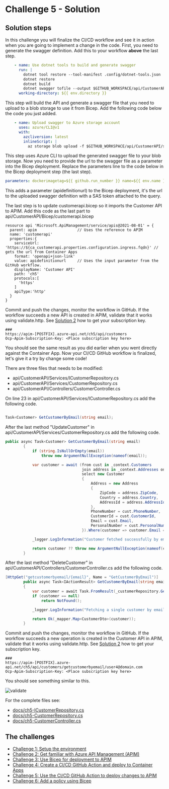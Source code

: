 # Challenge 5 - Solution

## Solution steps

In this challenge you will finalize the CI/CD workflow and see it in action when you are going to implement a change in the code. First, you need to generate the swagger definition. 
Add this to your workflow **above** the last step. 

```yaml
    - name: Use dotnet tools to build and generate swagger
      run: |
        dotnet tool restore --tool-manifest .config/dotnet-tools.json
        dotnet restore 
        dotnet build
        dotnet swagger tofile --output $GITHUB_WORKSPACE/api/CustomerAPI/swagger-output/swagger.json $GITHUB_WORKSPACE/api/CustomerAPI/bin/Debug/net6.0/CustomerAPI.dll v1
      working-directory: ${{ env.directory }}
```
This step will build the API and generate a swagger file that you need to upload to a blob storage to use it from Bicep. Add the following code below the code you just added. 

```yaml
    - name: Upload swagger to Azure storage account
      uses: azure/CLI@v1
      with:
        azcliversion: latest
        inlineScript: |
          az storage blob upload -f $GITHUB_WORKSPACE/api/CustomerAPI/swagger-output/swagger.json -n swagger.json -c apidefinitions --overwrite --connection-string ${{ secrets.AZURE_STORAGE_CONNECTION_STRING }}
```
This step uses Azure CLI to upload the generated swagger file to your blob storage. 
Now you need to provide the url to the swagger file as a parameter into the Bicep deployment. 
Replace the parameters line to the code below in the Bicep deployment step (the last step).

```yaml
parameters: dockerimagetag=${{ github.run_number }} name=${{ env.name }} apidefinitionurl=https://stg${{ env.name }}hack.blob.core.windows.net/apidefinitions/swagger.json?${{ secrets.AZURE_BLOB_SAS_TOKEN }}
```
This adds a parameter (apidefinitionurl) to the Bicep deployment, it's the url to the uploaded swagger definition with a SAS token attached to the query.  

The last step is to update customerapi.bicep so it imports the Customer API to APIM. Add this code as the last part to api/CustomerAPI/Bicep/customerapi.bicep  

```bicep
resource api 'Microsoft.ApiManagement/service/apis@2021-08-01' = {
  parent: apim                  // Uses the reference to APIM
  name: 'customerapi'
  properties:{
    serviceUrl: 'https://${ca_customerapi.properties.configuration.ingress.fqdn}' // gets the url from Container Apps
    format: 'openapi+json-link'
    value: apidefinitionurl     // Uses the input parameter from the GitHub workflow. 
    displayName: 'Customer API'
    path: 'ch5'
    protocols:[
      'https'
    ]
    apiType:'http'
  }
}
```

Commit and push the changes, monitor the workflow in GitHub. If the workflow succeeds a new API is created in APIM, validate that it works using validate.http. See [Solution 2](solution2.md) how to get your subscription key.    


```
### 
https://apim-[POSTFIX].azure-api.net/ch5/api/customers
Ocp-Apim-Subscription-Key: <Place subscription key here>
```

You should see the same result as you did earlier when you went directly against the Container App.
Now your CI/CD GitHub workflow is finalized, let's give it a try by change some code!

There are three files that needs to be modified: 

* api/CustomerAPI/Services/ICustomerRepository.cs
* api/CustomerAPI/Services/CustomerRepository.cs
* api/CustomerAPI/Controllers/CustomerController.cs


On line 23 in api/CustomerAPI/Services/ICustomerRepository.cs add the following code.
```csharp

Task<Customer> GetCustomerByEmail(string email);

```

After the last method "UpdateCustomer" in api/CustomerAPI/Services/CustomerRepository.cs add the following code. 
```csharp
public async Task<Customer> GetCustomerByEmail(string email)
        {
            if (string.IsNullOrEmpty(email))
                throw new ArgumentNullException(nameof(email));

            var customer = await (from cust in _context.Customers
                                  join address in _context.Addresses on cust.CustomerId equals address.CustomerId
                                  select new Customer
                                  {
                                      Address = new Address
                                      {
                                          ZipCode = address.ZipCode,
                                          Country = address.Country,
                                          AddressId = address.AddressId
                                      },
                                      PhoneNumber = cust.PhoneNumber,
                                      CustomerId = cust.CustomerId,
                                      Email = cust.Email,
                                      PersonalNumber = cust.PersonalNumber
                                  }).Where(customer => customer.Email == email).FirstOrDefaultAsync();

            _logger.LogInformation("Customer fetched successfully by email");

            return customer ?? throw new ArgumentNullException(nameof(customer));
        }
```

After the last method "DeleteCustomer" in api/CustomerAPI/Controllers/CustomerController.cs add the following code. 

```csharp
[HttpGet("getcustomerbyemail/{email}", Name = "GetCustomerByEmail")]
        public async Task<IActionResult> GetCustomerByEmail(string email)
        {
            var customer = await Task.FromResult(_customerRepository.GetCustomerByEmail(email)).Result;
            if (customer == null)
                return NotFound();

            _logger.LogInformation("Fetching a single customer by email");

            return Ok(_mapper.Map<CustomerDto>(customer));
        }
```

Commit and push the changes, monitor the workflow in GitHub. If the workflow succeeds a new operation is created in the Customer API in APIM, validate that it works using validate.http. See [Solution 2](solution2.md) how to get your subscription key.  
```
### 
https://apim-[POSTFIX].azure-api.net/ch5/api/customers/getcustomerbyemail/user4@domain.com
Ocp-Apim-Subscription-Key: <Place subscription key here>
```

You should see something similar to this.

![validate](img/ch5-1.png)


For the complete files see: 
* [docs/ch5-ICustomerRepository.cs](ch5-ICustomerRepository.cs) 
* [docs/ch5-CustomerRepository.cs](ch5-CustomerRepository.cs)
* [docs/ch5-CustomerController.cs](ch5-CustomerController.cs)

## The challenges

* [Challenge 1: Setup the environment](challenge1.md)
* [Challenge 2: Get familiar with Azure API Management (APIM)](challenge2.md)
* [Challenge 3: Use Bicep for deployment to APIM](challenge3.md)
* [Challenge 4: Create a CI/CD GitHub Action and deploy to Container Apps](challenge4.md)
* [Challenge 5: Use the CI/CD GitHub Action to deploy changes to APIM](challenge5.md)
* [Challenge 6: Add a policy using Bicep](challenge6.md)
